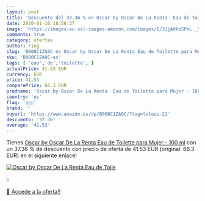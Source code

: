 ```yaml
---
layout: post
title: 'Descuento del 37.36 % en Oscar by Oscar De La Renta  Eau de Toile'
date: 2020-01-16 18:56:37
image: 'https://images-eu.ssl-images-amazon.com/images/I/31jAdkbSPmL._SL200_.jpg'
comments: true
category: ofertas
author: ring
slug: 'B000C1ZA0C-es Oscar by Oscar De La Renta Eau de Toilette para Mujer -...'
sku: 'B000C1ZA0C-es'
tags: [ 'eau','de','toilette', ]
actualPrice: 41.53 EUR
currency: EUR
price: 41.53
comparePrice: 66.3 EUR
prodname: 'Oscar by Oscar De La Renta  Eau de Toilette para Mujer - 100 ml'
country: 'es'
flag: '🇪🇸'
brand: ''
buyurl: 'https://www.amazon.es/dp/B000C1ZA0C/?tag=tolees-21'
descuento: '37.36'
average: '41.53'
---
```


Tienes [Oscar by Oscar De La Renta  Eau de Toilette para Mujer - 100 ml](https://www.amazon.es/dp/B000C1ZA0C/?tag=tolees-21) con un 37.36 % de descuento con precio de oferta de 41.53 EUR (original: 66.3 EUR) en el siguiente enlace!

[![Oscar by Oscar De La Renta  Eau de Toile](https://images-eu.ssl-images-amazon.com/images/I/31jAdkbSPmL._SL200_.jpg)](https://www.amazon.es/dp/B000C1ZA0C/?tag=tolees-21)

ℹ️:


[🛒 Accede a la oferta!!](https://www.amazon.es/dp/B000C1ZA0C/?tag=tolees-21)
